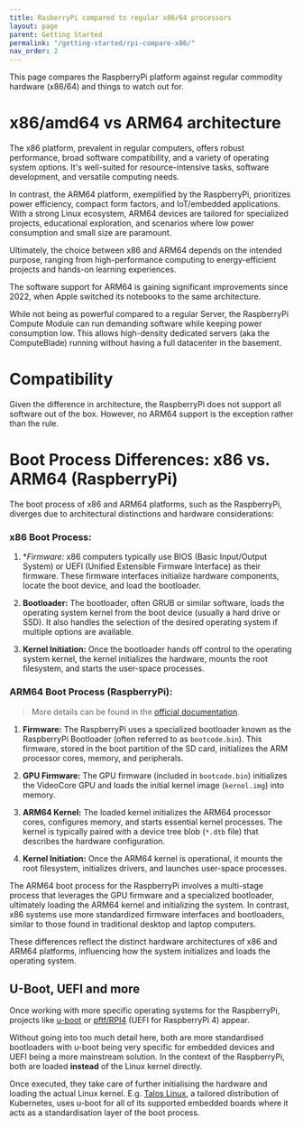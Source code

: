 ```yaml
---
title: RasberryPi compared to regular x86/64 processors
layout: page
parent: Getting Started
permalink: "/getting-started/rpi-compare-x86/"
nav_order: 2
---
```


This page compares the RaspberryPi platform against regular commodity hardware (x86/64) and things to watch out for.


# x86/amd64 vs ARM64 architecture

The x86 platform, prevalent in regular computers, offers robust performance, broad software compatibility, and a variety of operating system options. It's well-suited for resource-intensive tasks, software development, and versatile computing needs.

In contrast, the ARM64 platform, exemplified by the RaspberryPi, prioritizes power efficiency, compact form factors, and IoT/embedded applications. With a strong Linux ecosystem, ARM64 devices are tailored for specialized projects, educational exploration, and scenarios where low power consumption and small size are paramount.

Ultimately, the choice between x86 and ARM64 depends on the intended purpose, ranging from high-performance computing to energy-efficient projects and hands-on learning experiences.

The software support for ARM64 is gaining significant improvements since 2022, when Apple switched its notebooks to the same architecture.

While not being as powerful compared to a regular Server, the RaspberryPi Compute Module can run demanding software while keeping power consumption low.
This allows high-density dedicated servers (aka the ComputeBlade) running without having a full datacenter in the basement.



# Compatibility
Given the difference in architecture, the RaspberryPi does not support all software out of the box.
However, no ARM64 support is the exception rather than the rule.


# Boot Process Differences: x86 vs. ARM64 (RaspberryPi)

The boot process of x86 and ARM64 platforms, such as the RaspberryPi, diverges due to architectural distinctions and hardware considerations:

### x86 Boot Process:
1. **Firmware:* x86 computers typically use BIOS (Basic Input/Output System) or UEFI (Unified Extensible Firmware Interface) as their firmware. These firmware interfaces initialize hardware components, locate the boot device, and load the bootloader.

2. **Bootloader:** The bootloader, often GRUB or similar software, loads the operating system kernel from the boot device (usually a hard drive or SSD). It also handles the selection of the desired operating system if multiple options are available.

3. **Kernel Initiation:** Once the bootloader hands off control to the operating system kernel, the kernel initializes the hardware, mounts the root filesystem, and starts the user-space processes.

### ARM64 Boot Process (RaspberryPi):
> More details can be found in the [official documentation](https://www.raspberrypi.com/documentation/computers/compute-module.html).

1. **Firmware:** The RaspberryPi uses a specialized bootloader known as the RaspberryPi Bootloader (often referred to as `bootcode.bin`). This firmware, stored in the boot partition of the SD card, initializes the ARM processor cores, memory, and peripherals.

2. **GPU Firmware:** The GPU firmware (included in `bootcode.bin`) initializes the VideoCore GPU and loads the initial kernel image (`kernel.img`) into memory.

3. **ARM64 Kernel:** The loaded kernel initializes the ARM64 processor cores, configures memory, and starts essential kernel processes. The kernel is typically paired with a device tree blob (`*.dtb` file) that describes the hardware configuration.

4. **Kernel Initiation:** Once the ARM64 kernel is operational, it mounts the root filesystem, initializes drivers, and launches user-space processes.

The ARM64 boot process for the RaspberryPi involves a multi-stage process that leverages the GPU firmware and a specialized bootloader, ultimately loading the ARM64 kernel and initializing the system. In contrast, x86 systems use more standardized firmware interfaces and bootloaders, similar to those found in traditional desktop and laptop computers.

These differences reflect the distinct hardware architectures of x86 and ARM64 platforms, influencing how the system initializes and loads the operating system.


## U-Boot, UEFI and more

Once working with more specific operating systems for the RaspberryPi, projects like [u-boot](http://u-boot.readthedocs.io) or [pftf/RPI4](https://github.com/pftf/RPi4) (UEFI for RaspberryPi 4) appear.

Without going into too much detail here, both are more standardised bootloaders with u-boot being very specific for embedded devices and UEFI being a more mainstream solution.
In the context of the RaspberryPi, both are loaded **instead** of the Linux kernel directly.

Once executed, they take care of further initialising the hardware and loading the actual Linux kernel.
E.g. [Talos Linux](http://talos.dev), a tailored distribution of Kubernetes, uses u-boot for all of its supported embedded boards where it acts as a standardisation layer of the boot process.
